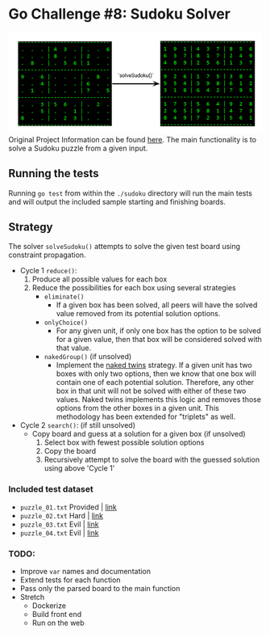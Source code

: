 [//]: # (Image References)
[image_0]: ./misc/solveSudoku_picture_cropped.png


# Go Challenge #8: Sudoku Solver
![before and after][image_0] 
Original Project Information can be found [here](http://golang-challenge.org/go-challenge8/). The main functionality is to solve a Sudoku puzzle from a given input.

## Running the tests
Running `go test` from within the `./sudoku` directory will run the main tests and will output the included sample starting
and finishing boards.

## Strategy
The solver `solveSudoku()` attempts to solve the given test board using constraint propagation.
- Cycle 1 `reduce()`:
    1. Produce all possible values for each box
    2. Reduce the possibilities for each box using several strategies
        - `eliminate()`
            - If a given box has been solved, all peers will have the solved value removed from its potential solution options.
        - `onlyChoice()`
            - For any given unit, if only one box has the option to be solved for a given value, then that box will be considered solved with that value.
        - `nakedGroup()` (if unsolved)
            - Implement the [naked twins](http://www.sudokudragon.com/tutorialnakedtwins.htm) strategy. If a given unit has two boxes with only two options, then we know that one box will contain one of each potential solution.  Therefore, any other box in that unit will not be solved with either of these two values.  Naked twins implements this logic and removes those options from the other boxes in a given unit.  This methodology has been extended for "triplets" as well.
- Cycle 2 `search()`: (if still unsolved)
    - Copy board and guess at a solution for a given box (if unsolved)
        1. Select box with fewest possible solution options
        2. Copy the board
        3. Recursively attempt to solve the board with the guessed solution using above 'Cycle 1' 

### Included test dataset
* `puzzle_01.txt` Provided | [link](http://golang-challenge.org/go-challenge8/)
* `puzzle_02.txt` Hard | [link](http://www.websudoku.com/?level=3&set_id=1047193714)
* `puzzle_03.txt` Evil | [link](http://www.websudoku.com/?level=4&set_id=2508589900)
* `puzzle_04.txt` Evil | [link](http://www.websudoku.com/?level=4&set_id=1776784296)


### TODO:
- Improve `var` names and documentation 
- Extend tests for each function
- Pass only the parsed board to the main function
- Stretch
    - Dockerize
    - Build front end
    - Run on the web